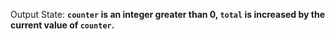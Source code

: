 Output State: **`counter` is an integer greater than 0, `total` is increased by the current value of `counter`.**